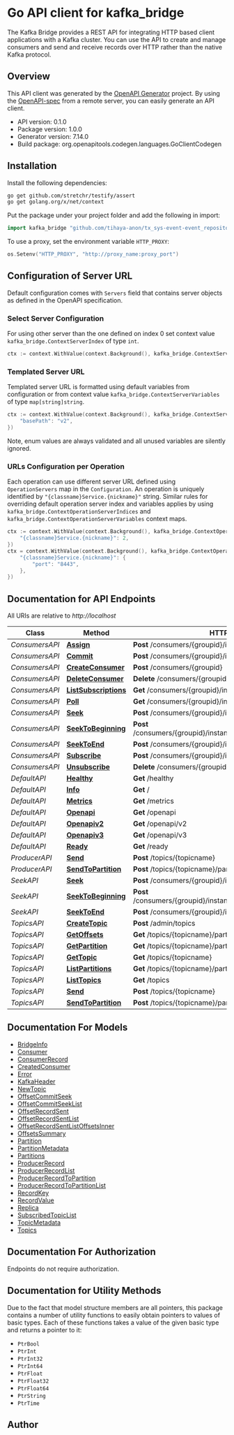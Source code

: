 # Go API client for kafka_bridge

The Kafka Bridge provides a REST API for integrating HTTP based client applications with a Kafka cluster. You can use the API to create and manage consumers and send and receive records over HTTP rather than the native Kafka protocol. 

## Overview
This API client was generated by the [OpenAPI Generator](https://openapi-generator.tech) project.  By using the [OpenAPI-spec](https://www.openapis.org/) from a remote server, you can easily generate an API client.

- API version: 0.1.0
- Package version: 1.0.0
- Generator version: 7.14.0
- Build package: org.openapitools.codegen.languages.GoClientCodegen

## Installation

Install the following dependencies:

```sh
go get github.com/stretchr/testify/assert
go get golang.org/x/net/context
```

Put the package under your project folder and add the following in import:

```go
import kafka_bridge "github.com/tihaya-anon/tx_sys-event-event_repository/src/kafka_bridge"
```

To use a proxy, set the environment variable `HTTP_PROXY`:

```go
os.Setenv("HTTP_PROXY", "http://proxy_name:proxy_port")
```

## Configuration of Server URL

Default configuration comes with `Servers` field that contains server objects as defined in the OpenAPI specification.

### Select Server Configuration

For using other server than the one defined on index 0 set context value `kafka_bridge.ContextServerIndex` of type `int`.

```go
ctx := context.WithValue(context.Background(), kafka_bridge.ContextServerIndex, 1)
```

### Templated Server URL

Templated server URL is formatted using default variables from configuration or from context value `kafka_bridge.ContextServerVariables` of type `map[string]string`.

```go
ctx := context.WithValue(context.Background(), kafka_bridge.ContextServerVariables, map[string]string{
	"basePath": "v2",
})
```

Note, enum values are always validated and all unused variables are silently ignored.

### URLs Configuration per Operation

Each operation can use different server URL defined using `OperationServers` map in the `Configuration`.
An operation is uniquely identified by `"{classname}Service.{nickname}"` string.
Similar rules for overriding default operation server index and variables applies by using `kafka_bridge.ContextOperationServerIndices` and `kafka_bridge.ContextOperationServerVariables` context maps.

```go
ctx := context.WithValue(context.Background(), kafka_bridge.ContextOperationServerIndices, map[string]int{
	"{classname}Service.{nickname}": 2,
})
ctx = context.WithValue(context.Background(), kafka_bridge.ContextOperationServerVariables, map[string]map[string]string{
	"{classname}Service.{nickname}": {
		"port": "8443",
	},
})
```

## Documentation for API Endpoints

All URIs are relative to *http://localhost*

Class | Method | HTTP request | Description
------------ | ------------- | ------------- | -------------
*ConsumersAPI* | [**Assign**](docs/ConsumersAPI.md#assign) | **Post** /consumers/{groupid}/instances/{name}/assignments | 
*ConsumersAPI* | [**Commit**](docs/ConsumersAPI.md#commit) | **Post** /consumers/{groupid}/instances/{name}/offsets | 
*ConsumersAPI* | [**CreateConsumer**](docs/ConsumersAPI.md#createconsumer) | **Post** /consumers/{groupid} | 
*ConsumersAPI* | [**DeleteConsumer**](docs/ConsumersAPI.md#deleteconsumer) | **Delete** /consumers/{groupid}/instances/{name} | 
*ConsumersAPI* | [**ListSubscriptions**](docs/ConsumersAPI.md#listsubscriptions) | **Get** /consumers/{groupid}/instances/{name}/subscription | 
*ConsumersAPI* | [**Poll**](docs/ConsumersAPI.md#poll) | **Get** /consumers/{groupid}/instances/{name}/records | 
*ConsumersAPI* | [**Seek**](docs/ConsumersAPI.md#seek) | **Post** /consumers/{groupid}/instances/{name}/positions | 
*ConsumersAPI* | [**SeekToBeginning**](docs/ConsumersAPI.md#seektobeginning) | **Post** /consumers/{groupid}/instances/{name}/positions/beginning | 
*ConsumersAPI* | [**SeekToEnd**](docs/ConsumersAPI.md#seektoend) | **Post** /consumers/{groupid}/instances/{name}/positions/end | 
*ConsumersAPI* | [**Subscribe**](docs/ConsumersAPI.md#subscribe) | **Post** /consumers/{groupid}/instances/{name}/subscription | 
*ConsumersAPI* | [**Unsubscribe**](docs/ConsumersAPI.md#unsubscribe) | **Delete** /consumers/{groupid}/instances/{name}/subscription | 
*DefaultAPI* | [**Healthy**](docs/DefaultAPI.md#healthy) | **Get** /healthy | 
*DefaultAPI* | [**Info**](docs/DefaultAPI.md#info) | **Get** / | 
*DefaultAPI* | [**Metrics**](docs/DefaultAPI.md#metrics) | **Get** /metrics | 
*DefaultAPI* | [**Openapi**](docs/DefaultAPI.md#openapi) | **Get** /openapi | 
*DefaultAPI* | [**Openapiv2**](docs/DefaultAPI.md#openapiv2) | **Get** /openapi/v2 | 
*DefaultAPI* | [**Openapiv3**](docs/DefaultAPI.md#openapiv3) | **Get** /openapi/v3 | 
*DefaultAPI* | [**Ready**](docs/DefaultAPI.md#ready) | **Get** /ready | 
*ProducerAPI* | [**Send**](docs/ProducerAPI.md#send) | **Post** /topics/{topicname} | 
*ProducerAPI* | [**SendToPartition**](docs/ProducerAPI.md#sendtopartition) | **Post** /topics/{topicname}/partitions/{partitionid} | 
*SeekAPI* | [**Seek**](docs/SeekAPI.md#seek) | **Post** /consumers/{groupid}/instances/{name}/positions | 
*SeekAPI* | [**SeekToBeginning**](docs/SeekAPI.md#seektobeginning) | **Post** /consumers/{groupid}/instances/{name}/positions/beginning | 
*SeekAPI* | [**SeekToEnd**](docs/SeekAPI.md#seektoend) | **Post** /consumers/{groupid}/instances/{name}/positions/end | 
*TopicsAPI* | [**CreateTopic**](docs/TopicsAPI.md#createtopic) | **Post** /admin/topics | 
*TopicsAPI* | [**GetOffsets**](docs/TopicsAPI.md#getoffsets) | **Get** /topics/{topicname}/partitions/{partitionid}/offsets | 
*TopicsAPI* | [**GetPartition**](docs/TopicsAPI.md#getpartition) | **Get** /topics/{topicname}/partitions/{partitionid} | 
*TopicsAPI* | [**GetTopic**](docs/TopicsAPI.md#gettopic) | **Get** /topics/{topicname} | 
*TopicsAPI* | [**ListPartitions**](docs/TopicsAPI.md#listpartitions) | **Get** /topics/{topicname}/partitions | 
*TopicsAPI* | [**ListTopics**](docs/TopicsAPI.md#listtopics) | **Get** /topics | 
*TopicsAPI* | [**Send**](docs/TopicsAPI.md#send) | **Post** /topics/{topicname} | 
*TopicsAPI* | [**SendToPartition**](docs/TopicsAPI.md#sendtopartition) | **Post** /topics/{topicname}/partitions/{partitionid} | 


## Documentation For Models

 - [BridgeInfo](docs/BridgeInfo.md)
 - [Consumer](docs/Consumer.md)
 - [ConsumerRecord](docs/ConsumerRecord.md)
 - [CreatedConsumer](docs/CreatedConsumer.md)
 - [Error](docs/Error.md)
 - [KafkaHeader](docs/KafkaHeader.md)
 - [NewTopic](docs/NewTopic.md)
 - [OffsetCommitSeek](docs/OffsetCommitSeek.md)
 - [OffsetCommitSeekList](docs/OffsetCommitSeekList.md)
 - [OffsetRecordSent](docs/OffsetRecordSent.md)
 - [OffsetRecordSentList](docs/OffsetRecordSentList.md)
 - [OffsetRecordSentListOffsetsInner](docs/OffsetRecordSentListOffsetsInner.md)
 - [OffsetsSummary](docs/OffsetsSummary.md)
 - [Partition](docs/Partition.md)
 - [PartitionMetadata](docs/PartitionMetadata.md)
 - [Partitions](docs/Partitions.md)
 - [ProducerRecord](docs/ProducerRecord.md)
 - [ProducerRecordList](docs/ProducerRecordList.md)
 - [ProducerRecordToPartition](docs/ProducerRecordToPartition.md)
 - [ProducerRecordToPartitionList](docs/ProducerRecordToPartitionList.md)
 - [RecordKey](docs/RecordKey.md)
 - [RecordValue](docs/RecordValue.md)
 - [Replica](docs/Replica.md)
 - [SubscribedTopicList](docs/SubscribedTopicList.md)
 - [TopicMetadata](docs/TopicMetadata.md)
 - [Topics](docs/Topics.md)


## Documentation For Authorization

Endpoints do not require authorization.


## Documentation for Utility Methods

Due to the fact that model structure members are all pointers, this package contains
a number of utility functions to easily obtain pointers to values of basic types.
Each of these functions takes a value of the given basic type and returns a pointer to it:

* `PtrBool`
* `PtrInt`
* `PtrInt32`
* `PtrInt64`
* `PtrFloat`
* `PtrFloat32`
* `PtrFloat64`
* `PtrString`
* `PtrTime`

## Author



